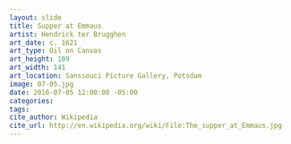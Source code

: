```yaml
---
layout: slide
title: Supper at Emmaus
artist: Hendrick ter Brugghen
art_date: c. 1621
art_type: Oil on Canvas
art_height: 109
art_width: 141
art_location: Sanssouci Picture Gallery, Potsdam
image: 07-05.jpg
date: 2016-07-05 12:00:00 -05:00
categories:
tags:
cite_author: Wikipedia
cite_url: http://en.wikipedia.org/wiki/File:The_supper_at_Emmaus.jpg
---
```

